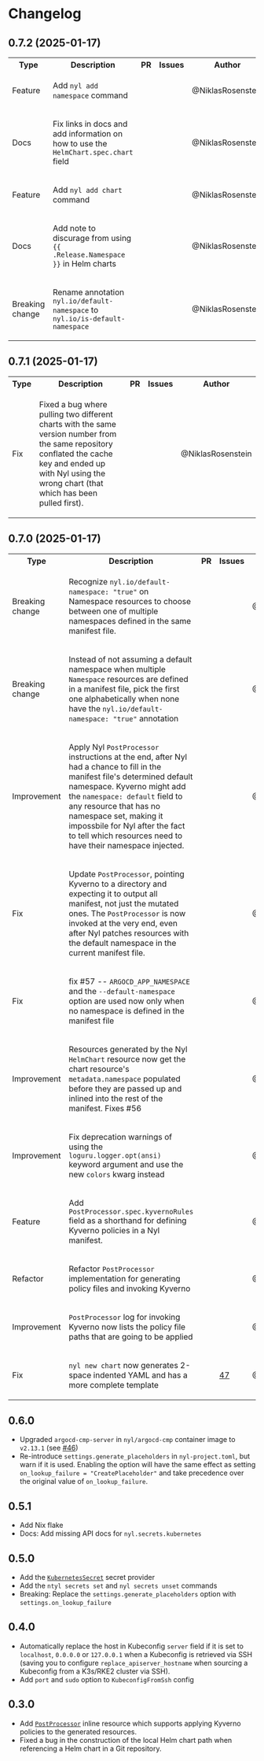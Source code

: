 # Changelog

## 0.7.2 (2025-01-17)

<table><tr><th>Type</th><th>Description</th><th>PR</th><th>Issues</th><th>Author</th></tr>
  <tr><td>Feature</td><td>

Add `nyl add namespace` command</td><td></td><td></td><td>@NiklasRosenstein</td></tr>
  <tr><td>Docs</td><td>

Fix links in docs and add information on how to use the `HelmChart.spec.chart` field</td><td></td><td></td><td>@NiklasRosenstein</td></tr>
  <tr><td>Feature</td><td>

Add `nyl add chart` command</td><td></td><td></td><td>@NiklasRosenstein</td></tr>
  <tr><td>Docs</td><td>

Add note to discurage from using `{{ .Release.Namespace }}` in Helm charts</td><td></td><td></td><td>@NiklasRosenstein</td></tr>
  <tr><td>Breaking change</td><td>

Rename annotation `nyl.io/default-namespace` to `nyl.io/is-default-namespace`</td><td></td><td></td><td>@NiklasRosenstein</td></tr>
</table>

## 0.7.1 (2025-01-17)

<table><tr><th>Type</th><th>Description</th><th>PR</th><th>Issues</th><th>Author</th></tr>
  <tr><td>Fix</td><td>

Fixed a bug where pulling two different charts with the same version number from the same repository conflated the cache key and ended up with Nyl using the wrong chart (that which has been pulled first).</td><td></td><td></td><td>@NiklasRosenstein</td></tr>
</table>

## 0.7.0 (2025-01-17)

<table><tr><th>Type</th><th>Description</th><th>PR</th><th>Issues</th><th>Author</th></tr>
  <tr><td>Breaking change</td><td>

Recognize `nyl.io/default-namespace: "true"` on Namespace resources to choose between one of multiple namespaces defined in the same manifest file.</td><td></td><td></td><td>@NiklasRosenstein</td></tr>
  <tr><td>Breaking change</td><td>

Instead of not assuming a default namespace when multiple `Namespace` resources are defined in a manifest file, pick the first one alphabetically when none have the `nyl.io/default-namespace: "true"` annotation</td><td></td><td></td><td>@NiklasRosenstein</td></tr>
  <tr><td>Improvement</td><td>

Apply Nyl `PostProcessor` instructions at the end, after Nyl had a chance to fill in the manifest file's determined default namespace. Kyverno might add the `namespace: default` field to any resource that has no namespace set, making it impossbile for Nyl after the fact to tell which resources need to have their namespace injected.</td><td></td><td></td><td>@NiklasRosenstein</td></tr>
  <tr><td>Fix</td><td>

Update `PostProcessor`, pointing Kyverno to a directory and expecting it to output all manifest, not just the mutated ones. The `PostProcessor` is now invoked at the very end, even after Nyl patches resources with the default namespace in the current manifest file.</td><td></td><td></td><td>@NiklasRosenstein</td></tr>
  <tr><td>Fix</td><td>

fix #57 -- `ARGOCD_APP_NAMESPACE` and the `--default-namespace` option are used now only when no namespace is defined in the manifest file</td><td></td><td></td><td>@NiklasRosenstein</td></tr>
  <tr><td>Improvement</td><td>

Resources generated by the Nyl `HelmChart` resource now get the chart resource's `metadata.namespace` populated before they are passed up and inlined into the rest of the manifest. Fixes #56</td><td></td><td></td><td>@NiklasRosenstein</td></tr>
  <tr><td>Improvement</td><td>

Fix deprecation warnings of using the `loguru.logger.opt(ansi)` keyword argument and use the new `colors` kwarg instead</td><td></td><td></td><td>@NiklasRosenstein</td></tr>
  <tr><td>Feature</td><td>

Add `PostProcessor.spec.kyvernoRules` field as a shorthand for defining Kyverno policies in a Nyl manifest.</td><td></td><td></td><td>@NiklasRosenstein</td></tr>
  <tr><td>Refactor</td><td>

Refactor `PostProcessor` implementation for generating policy files and invoking Kyverno</td><td></td><td></td><td>@NiklasRosenstein</td></tr>
  <tr><td>Improvement</td><td>

`PostProcessor` log for invoking Kyverno now lists the policy file paths that are going to be applied</td><td></td><td></td><td>@NiklasRosenstein</td></tr>
  <tr><td>Fix</td><td>

`nyl new chart` now generates 2-space indented YAML and has a more complete template</td><td></td><td><a href="https://github.com/NiklasRosenstein/nyl/issues/47">47</a></td><td>@NiklasRosenstein</td></tr>
</table>

## 0.6.0

* Upgraded `argocd-cmp-server` in `nyl/argocd-cmp` container image to `v2.13.1` (see [#46](https://github.com/helsing-ai/nyl/pull/46))
* Re-introduce `settings.generate_placeholders` in `nyl-project.toml`, but warn if it is used. Enabling the option will have the
    same effect as setting `on_lookup_failure = "CreatePlaceholder"` and take precedence over the original value of `on_lookup_failure`.

## 0.5.1

* Add Nix flake
* Docs: Add missing API docs for `nyl.secrets.kubernetes`

## 0.5.0

* Add the [`KubernetesSecret`](./reference/configuration/secrets.md#provider-kubernetessecret) secret provider
* Add the `ntyl secrets set` and `nyl secrets unset` commands
* Breaking: Replace the `settings.generate_placeholders` option with `settings.on_lookup_failure`

## 0.4.0

* Automatically replace the host in Kubeconfig `server` field if it is set to `localhost`, `0.0.0.0` or `127.0.0.1`
    when a Kubeconfig is retrieved via SSH (saving you to configure `replace_apiserver_hostname` when sourcing a
    Kubeconfig from a K3s/RKE2 cluster via SSH).
* Add `port` and `sudo` option to `KubeconfigFromSsh` config

## 0.3.0

* Add [`PostProcessor`](./reference/templating/inlining/postprocessor.md) inline resource which supports applying
    Kyverno policies to the generated resources.
* Fixed a bug in the construction of the local Helm chart path when referencing a Helm chart in a Git repository.
